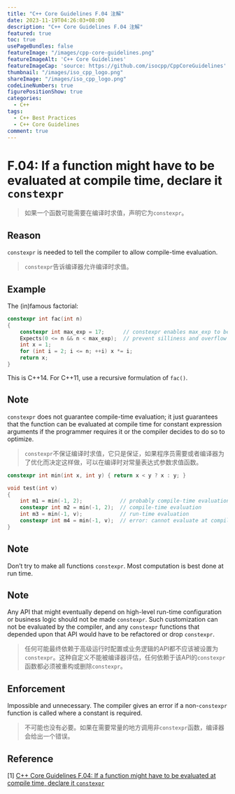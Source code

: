 ```yaml
---
title: "C++ Core Guidelines F.04 注解"
date: 2023-11-19T04:26:03+08:00
description: "C++ Core Guidelines F.04 注解"
featured: true
toc: true
usePageBundles: false
featureImage: "/images/cpp-core-guidelines.png"
featureImageAlt: 'C++ Core Guidelines'
featureImageCap: 'source: https://github.com/isocpp/CppCoreGuidelines'
thumbnail: "/images/iso_cpp_logo.png"
shareImage: "/images/iso_cpp_logo.png"
codeLineNumbers: true
figurePositionShow: true
categories:
  - C++
tags:
  - C++ Best Practices
  - C++ Core Guidelines
comment: true
---
```


# F.04: If a function might have to be evaluated at compile time, declare it `constexpr`

> 如果一个函数可能需要在编译时求值，声明它为`constexpr`。

## Reason

`constexpr` is needed to tell the compiler to allow compile-time evaluation.

> `constexpr`告诉编译器允许编译时求值。

## Example

The (in)famous factorial:

```c++
constexpr int fac(int n)
{
    constexpr int max_exp = 17;      // constexpr enables max_exp to be used in Expects
    Expects(0 <= n && n < max_exp);  // prevent silliness and overflow
    int x = 1;
    for (int i = 2; i <= n; ++i) x *= i;
    return x;
}
```

This is C++14. For C++11, use a recursive formulation of `fac()`.

## Note

`constexpr` does not guarantee compile-time evaluation; it just guarantees that the function can be evaluated at compile time for constant expression arguments if the programmer requires it or the compiler decides to do so to optimize.

>`constexpr`不保证编译时求值，它只是保证，如果程序员需要或者编译器为了优化而决定这样做，可以在编译时对常量表达式参数求值函数。

```c++
constexpr int min(int x, int y) { return x < y ? x : y; }

void test(int v)
{
    int m1 = min(-1, 2);            // probably compile-time evaluation
    constexpr int m2 = min(-1, 2);  // compile-time evaluation
    int m3 = min(-1, v);            // run-time evaluation
    constexpr int m4 = min(-1, v);  // error: cannot evaluate at compile time
}
```

## Note

Don’t try to make all functions `constexpr`. Most computation is best done at run time.

## Note

Any API that might eventually depend on high-level run-time configuration or business logic should not be made `constexpr`. Such customization can not be evaluated by the compiler, and any `constexpr` functions that depended upon that API would have to be refactored or drop `constexpr`.

>任何可能最终依赖于高级运行时配置或业务逻辑的API都不应该被设置为`constexpr`。这种自定义不能被编译器评估，任何依赖于该API的`constexpr`函数都必须被重构或删除`constexpr`。

## Enforcement

Impossible and unnecessary. The compiler gives an error if a non-`constexpr` function is called where a constant is required.

>不可能也没有必要。如果在需要常量的地方调用非`constexpr`函数，编译器会给出一个错误。

## Reference

[1] [C++ Core Guidelines F.04: If a function might have to be evaluated at compile time, declare it `constexpr`](https://isocpp.github.io/CppCoreGuidelines/CppCoreGuidelines#f4-if-a-function-might-have-to-be-evaluated-at-compile-time-declare-it-constexpr)
